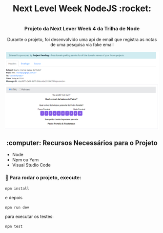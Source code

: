 <h1 align="center">Next Level Week NodeJS :rocket:</h1>
<h1 align="center"></h1>
<h3 align="center">Projeto da Next Lever Week 4 da Trilha de Node</h3>
<p align="center">Durante o projeto, foi desenvolvido uma api de email que registra as notas de uma pesquisa via fake email</p>
<img align="center" src="https://github.com/PedroPadilhaPortella/Next_Lever_Week-4_Nodejs/blob/master/.github/email.PNG">

<h2 align="center"> :computer: Recursos Necessários para o Projeto</h2>

* Node
* Npm ou Yarn
* Visual Studio Code

### :running:  Para rodar o projeto, execute: 

```npm install```
 
e depois

```npm run dev```

para executar os testes:

```npm test```
